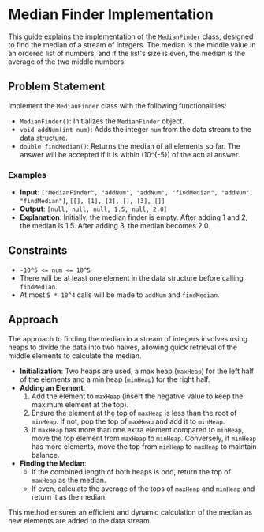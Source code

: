 # Median Finder Implementation

This guide explains the implementation of the `MedianFinder` class, designed to find the median of a stream of integers. The median is the middle value in an ordered list of numbers, and if the list's size is even, the median is the average of the two middle numbers.

## Problem Statement

Implement the `MedianFinder` class with the following functionalities:

- `MedianFinder()`: Initializes the `MedianFinder` object.
- `void addNum(int num)`: Adds the integer `num` from the data stream to the data structure.
- `double findMedian()`: Returns the median of all elements so far. The answer will be accepted if it is within \(10^{-5}\) of the actual answer.

### Examples

- **Input**: `["MedianFinder", "addNum", "addNum", "findMedian", "addNum", "findMedian"]`, `[[], [1], [2], [], [3], []]`
- **Output**: `[null, null, null, 1.5, null, 2.0]`
- **Explanation**: Initially, the median finder is empty. After adding 1 and 2, the median is 1.5. After adding 3, the median becomes 2.0.


## Constraints

- `-10^5 <= num <= 10^5`
- There will be at least one element in the data structure before calling `findMedian`.
- At most `5 * 10^4` calls will be made to `addNum` and `findMedian`.

## Approach

The approach to finding the median in a stream of integers involves using heaps to divide the data into two halves, allowing quick retrieval of the middle elements to calculate the median.

- **Initialization**: Two heaps are used, a max heap (`maxHeap`) for the left half of the elements and a min heap (`minHeap`) for the right half.
- **Adding an Element**:
    1. Add the element to `maxHeap` (insert the negative value to keep the maximum element at the top).
    2. Ensure the element at the top of `maxHeap` is less than the root of `minHeap`. If not, pop the top of `maxHeap` and add it to `minHeap`.
    3. If `maxHeap` has more than one extra element compared to `minHeap`, move the top element from `maxHeap` to `minHeap`. Conversely, if `minHeap` has more elements, move the top from `minHeap` to `maxHeap` to maintain balance.
- **Finding the Median**:
    - If the combined length of both heaps is odd, return the top of `maxHeap` as the median.
    - If even, calculate the average of the tops of `maxHeap` and `minHeap` and return it as the median.

This method ensures an efficient and dynamic calculation of the median as new elements are added to the data stream.
